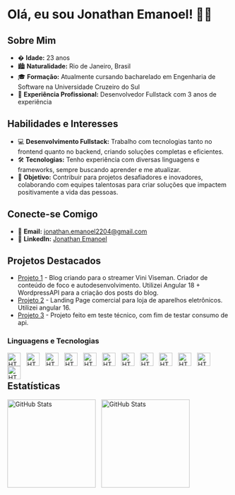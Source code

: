 # Olá, eu sou Jonathan Emanoel! 👨‍💻

## Sobre Mim

- � **Idade:** 23 anos
- 🏙️ **Naturalidade:** Rio de Janeiro, Brasil
- 🎓 **Formação:** Atualmente cursando bacharelado em Engenharia de Software na Universidade Cruzeiro do Sul
- 💼 **Experiência Profissional:** Desenvolvedor Fullstack com 3 anos de experiência

## Habilidades e Interesses

- 💻 **Desenvolvimento Fullstack:** Trabalho com tecnologias tanto no frontend quanto no backend, criando soluções completas e eficientes.
- 🛠️ **Tecnologias:** Tenho experiência com diversas linguagens e frameworks, sempre buscando aprender e me atualizar.
- 🚀 **Objetivo:** Contribuir para projetos desafiadores e inovadores, colaborando com equipes talentosas para criar soluções que impactem positivamente a vida das pessoas.

## Conecte-se Comigo

- 📧 **Email:** jonathan.emanoel2204@gmail.com
- 💼 **LinkedIn:** [Jonathan Emanoel](https://www.linkedin.com/in/jonathan-emanoel-465577264/)

## Projetos Destacados

- [Projeto 1](https://tangerine-lolly-284f06.netlify.app/) - Blog criando para o streamer Vini Viseman. Criador de conteúdo de foco e autodesenvolvimento. Utilizei Angular 18 + WordpressAPI para a criação dos posts do blog.
- [Projeto 2](https://labphonerj.com.br/) - Landing Page comercial para loja de aparelhos eletrônicos. Utilizei angular 16.
- [Projeto 3](https://delicate-trifle-184202.netlify.app/) - Projeto feito em teste técnico, com fim de testar consumo de api.

### Linguagens e Tecnologias

<img 
    align="left" 
    alt="HTML"
    title="HTML" 
    width="30px" 
    style="padding-right: 10px;" 
    src="https://cdn.jsdelivr.net/gh/devicons/devicon@latest/icons/html5/html5-original.svg" 
/>

<img 
    align="left" 
    alt="HTML"
    title="HTML" 
    width="30px" 
    style="padding-right: 10px;" 
    src="https://cdn.jsdelivr.net/gh/devicons/devicon@latest/icons/angular/angular-original.svg" 
/>

<img 
    align="left" 
    alt="HTML"
    title="HTML" 
    width="30px" 
    style="padding-right: 10px;" 
    src="https://cdn.jsdelivr.net/gh/devicons/devicon@latest/icons/dotnetcore/dotnetcore-original.svg" 
/>

<img 
    align="left" 
    alt="HTML"
    title="HTML" 
    width="30px" 
    style="padding-right: 10px;" 
    src="https://cdn.jsdelivr.net/gh/devicons/devicon@latest/icons/typescript/typescript-original.svg" 
/>

<img 
    align="left" 
    alt="HTML"
    title="HTML" 
    width="30px" 
    style="padding-right: 10px;" 
    src="https://cdn.jsdelivr.net/gh/devicons/devicon@latest/icons/javascript/javascript-original.svg" 
/>

<img 
    align="left" 
    alt="HTML"
    title="HTML" 
    width="30px" 
    style="padding-right: 10px;" 
    src="https://cdn.jsdelivr.net/gh/devicons/devicon@latest/icons/docker/docker-original.svg" 
/>

<img 
    align="left" 
    alt="HTML"
    title="HTML" 
    width="30px" 
    style="padding-right: 10px;" 
    src="https://cdn.jsdelivr.net/gh/devicons/devicon@latest/icons/mongodb/mongodb-plain-wordmark.svg" 
/>

<img 
    align="left" 
    alt="HTML"
    title="HTML" 
    width="30px" 
    style="padding-right: 10px;" 
    src="https://cdn.jsdelivr.net/gh/devicons/devicon@latest/icons/bootstrap/bootstrap-original.svg" 
/>

<img 
    align="left" 
    alt="HTML"
    title="HTML" 
    width="30px" 
    style="padding-right: 10px;" 
    src="https://cdn.jsdelivr.net/gh/devicons/devicon@latest/icons/tailwindcss/tailwindcss-original.svg" 
/>

<img 
    align="left" 
    alt="HTML"
    title="HTML" 
    width="30px" 
    style="padding-right: 10px;" 
    src="https://cdn.jsdelivr.net/gh/devicons/devicon@latest/icons/rabbitmq/rabbitmq-original.svg" 
/>

<img 
    align="left" 
    alt="HTML"
    title="HTML" 
    width="30px" 
    style="padding-right: 10px;" 
    src="https://cdn.jsdelivr.net/gh/devicons/devicon@latest/icons/redis/redis-original.svg" 
/>

<img 
    align="left" 
    alt="HTML"
    title="HTML" 
    width="30px" 
    style="padding-right: 10px;" 
    src="https://cdn.jsdelivr.net/gh/devicons/devicon@latest/icons/npm/npm-original-wordmark.svg" 
/>

<br/>
<br/>

## Estatísticas

<img 
    align="left" 
    alt="GitHub Stats" 
    height="200" 
    style="padding-right: 10px;" 
    src="https://github-readme-stats.vercel.app/api?username=jhhow07&show_icons=true&theme=tokyonight&include_all_commits=true&locale=pt-br" 
  />

<img 
      align="left" 
      alt="GitHub Stats" 
      height="200" 
      src="https://github-readme-stats.vercel.app/api/top-langs/?username=jhhow07&theme=tokyonight&layout=compact&custom_title=Tecnologias&langs_count=9" 
  />
